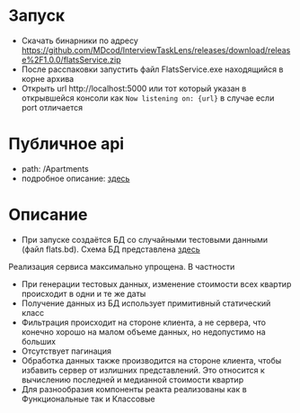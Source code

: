 ﻿# Запуск
- Скачать бинарники по адресу https://github.com/MDcod/InterviewTaskLens/releases/download/release%2F1.0.0/flatsService.zip
- После расспаковки запустить файл FlatsService.exe находящийся в корне архива
- Открыть url http://localhost:5000 или тот который указан в открывшейся консоли как `Now listening on: {url}` в случае если port отличается

# Публичное api
- path: /Apartments 
- подробное описание: [здесь](./docs/api.json)

# Описание
- При запуске создаётся БД со случайными тестовыми данными (файл flats.bd). Схема БД представлена [здесь](./docs/dbdiagram.png)

Реализация сервиса максимально упрощена. В частности
- При генерации тестовых данных, изменение стоимости всех квартир происходит в одни и те же даты
- Получение данных из БД использует примитивный статический класс
- Фильтрация происходит на стороне клиента, а не сервера, что конечно хорошо на малом объеме данных, но недопустимо на больших
- Отсутствует пагинация
- Обработка данных также производится на стороне клиента, чтобы избавить сервер от излишних представлений. Это относится к вычислению последней и медианной стоимости квартир
- Для разнообразия компоненты реакта реализованы как в Функциональные так и Классовые 